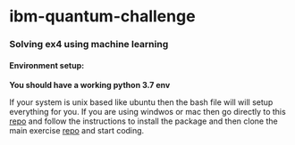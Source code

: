 # ibm-quantum-challenge
### Solving ex4 using machine learning

#### Environment setup:

**You should have a working python 3.7 env** 

If your system is unix based like ubuntu then the bash file will will setup everything for you. If you are using windwos or mac then go directly to this [repo](https://github.com/qiskit-community/may4_challenge) and follow the instructions to install the package and then clone the main exercise [repo](https://github.com/qiskit-community/may4_challenge_exercises) and start coding.
